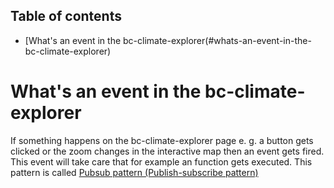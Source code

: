 ## Table of contents
- [What's an event in the bc-climate-explorer(#whats-an-event-in-the-bc-climate-explorer)

# What's an event in the bc-climate-explorer
If something happens on the bc-climate-explorer page e. g. a button gets clicked or the zoom changes in the interactive map then an event gets fired. This event will take care that for example an function gets executed. This pattern is called [Pubsub pattern (Publish-subscribe pattern)](https://en.wikipedia.org/wiki/Publish%E2%80%93subscribe_pattern) 